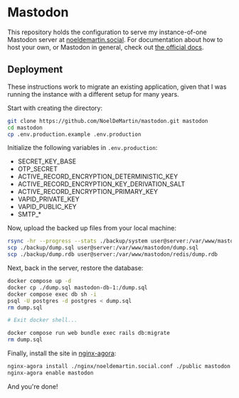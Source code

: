 # Mastodon

This repository holds the configuration to serve my instance-of-one Mastodon server at [noeldemartin.social](https://noeldemartin.social). For documentation about how to host your own, or Mastodon in general, check out [the official docs](https://docs.joinmastodon.org/).

## Deployment

These instructions work to migrate an existing application, given that I was running the instance with a different setup for many years.

Start with creating the directory:

```sh
git clone https://github.com/NoelDeMartin/mastodon.git mastodon
cd mastodon
cp .env.production.example .env.production
```

Initialize the following variables in `.env.production`:

- SECRET_KEY_BASE
- OTP_SECRET
- ACTIVE_RECORD_ENCRYPTION_DETERMINISTIC_KEY
- ACTIVE_RECORD_ENCRYPTION_KEY_DERIVATION_SALT
- ACTIVE_RECORD_ENCRYPTION_PRIMARY_KEY
- VAPID_PRIVATE_KEY
- VAPID_PUBLIC_KEY
- SMTP_*

Now, upload the backed up files from your local machine:

```sh
rsync -hr --progress --stats ./backup/system user@server:/var/www/mastodon/public/
scp ./backup/dump.sql user@server:/var/www/mastodon/dump.sql
scp ./backup/dump.rdb user@server:/var/www/mastodon/redis/dump.rdb
```

Next, back in the server, restore the database:

```sh
docker compose up -d
docker cp ./dump.sql mastodon-db-1:/dump.sql
docker compose exec db sh -i
psql -U postgres -d postgres < dump.sql
rm dump.sql

# Exit docker shell...

docker compose run web bundle exec rails db:migrate
rm dump.sql
```

Finally, install the site in [nginx-agora](https://github.com/noelDeMartin/nginx-agora):

```sh
nginx-agora install ./nginx/noeldemartin.social.conf ./public mastodon
nginx-agora enable mastodon
```

And you're done!
